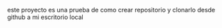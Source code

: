este proyecto es una prueba de como crear repositorio y clonarlo desde github a mi escritorio local
